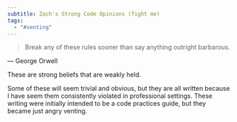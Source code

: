 ```yaml
---
subtitle: Zach's Strong Code Opinions (fight me)
tags:
  - "#venting"
---
```

> Break any of these rules sooner than say anything outright barbarous.

— George Orwell


These are strong beliefs that are weakly held.

Some of these will seem trivial and obvious, but they are all written because I have seem them consistently violated in professional settings. These writing were initially intended to be a code practices guide, but they became just angry venting. 